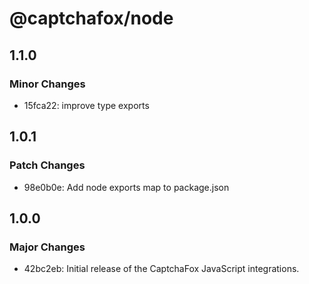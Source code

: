 # @captchafox/node

## 1.1.0

### Minor Changes

- 15fca22: improve type exports

## 1.0.1

### Patch Changes

- 98e0b0e: Add node exports map to package.json

## 1.0.0

### Major Changes

- 42bc2eb: Initial release of the CaptchaFox JavaScript integrations.
